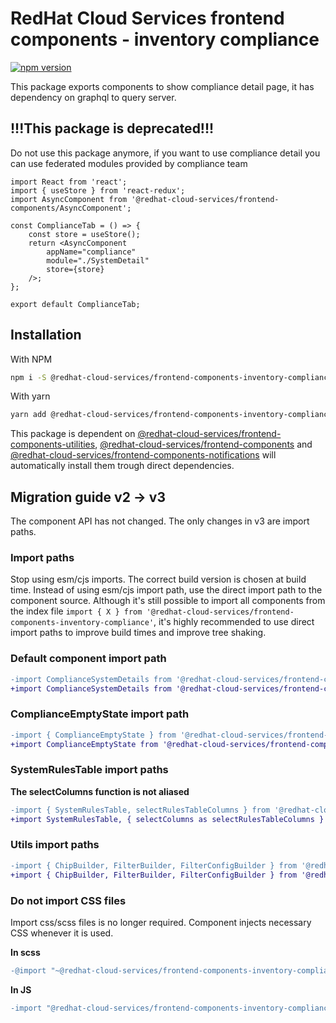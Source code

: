 # RedHat Cloud Services frontend components - inventory compliance
[![npm version](https://badge.fury.io/js/%40redhat-cloud-services%2Ffrontend-components-inventory-compliance.svg)](https://badge.fury.io/js/%40redhat-cloud-services%2Ffrontend-components-inventory-compliance)


This package exports components to show compliance detail page, it has dependency on graphql to query server.

## !!!This package is deprecated!!!

Do not use this package anymore, if you want to use compliance detail you can use federated modules provided by compliance team

```JSX
import React from 'react';
import { useStore } from 'react-redux';
import AsyncComponent from '@redhat-cloud-services/frontend-components/AsyncComponent';

const ComplianceTab = () => {
    const store = useStore();
    return <AsyncComponent
        appName="compliance"
        module="./SystemDetail"
        store={store}
    />;
};

export default ComplianceTab;
```
## Installation
With NPM
```bash
npm i -S @redhat-cloud-services/frontend-components-inventory-compliance
```

With yarn
```bash
yarn add @redhat-cloud-services/frontend-components-inventory-compliance
```

This package is dependent on [@redhat-cloud-services/frontend-components-utilities](https://www.npmjs.com/package/@redhat-cloud-services/frontend-components-utilities), [@redhat-cloud-services/frontend-components](https://www.npmjs.com/package/@redhat-cloud-services/frontend-components) and [@redhat-cloud-services/frontend-components-notifications](@redhat-cloud-services/frontend-components-notifications) will automatically install them trough direct dependencies.

## Migration guide v2 -> v3
The component API has not changed. The only changes in v3 are import paths.
### Import paths

Stop using esm/cjs imports. The correct build version is chosen at build time. Instead of using esm/cjs import path, use the direct import path to the component source. Although it's still possible to import all components from the index file `import { X } from '@redhat-cloud-services/frontend-components-inventory-compliance'`, it's highly recommended to use direct import paths to improve build times and improve tree shaking.

### Default component import path
```diff
-import ComplianceSystemDetails from '@redhat-cloud-services/frontend-components-inventory-compliance/esm';
+import ComplianceSystemDetails from '@redhat-cloud-services/frontend-components-inventory-compliance/Compliance';
```

### ComplianceEmptyState import path
```diff
-import { ComplianceEmptyState } from '@redhat-cloud-services/frontend-components-inventory-compliance/esm';
+import ComplianceEmptyState from '@redhat-cloud-services/frontend-components-inventory-compliance/ComplianceEmptyState';
```
### SystemRulesTable import paths

**The selectColumns function is not aliased**

```diff
-import { SystemRulesTable, selectRulesTableColumns } from '@redhat-cloud-services/frontend-components-inventory-compliance/esm';
+import SystemRulesTable, { selectColumns as selectRulesTableColumns } from '@redhat-cloud-services/frontend-components-inventory-compliance/SystemRulesTable';
```
### Utils import paths
```diff
-import { ChipBuilder, FilterBuilder, FilterConfigBuilder } from '@redhat-cloud-services/frontend-components-inventory-compliance/esm';
+import { ChipBuilder, FilterBuilder, FilterConfigBuilder } from '@redhat-cloud-services/frontend-components-inventory-compliance/Utilities';
```

### Do not import CSS files
Import css/scss files is no longer required. Component injects necessary CSS whenever it is used.

**In scss**
```diff
-@import "~@redhat-cloud-services/frontend-components-inventory-compliance/index.css";
```

**In JS**
```diff
-import "@redhat-cloud-services/frontend-components-inventory-compliance/index.css";
```
